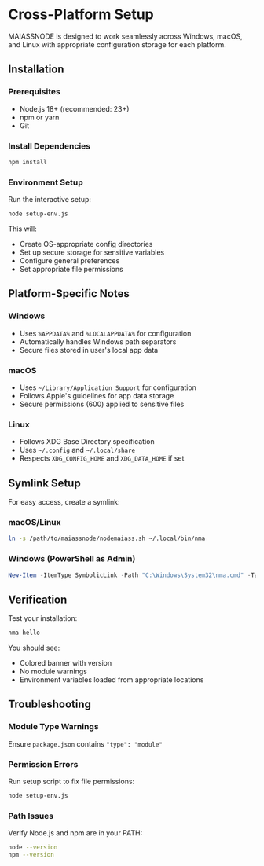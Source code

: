 # Cross-Platform Setup

MAIASSNODE is designed to work seamlessly across Windows, macOS, and Linux with appropriate configuration storage for each platform.

## Installation

### Prerequisites
- Node.js 18+ (recommended: 23+)
- npm or yarn
- Git

### Install Dependencies

```bash
npm install
```

### Environment Setup

Run the interactive setup:

```bash
node setup-env.js
```

This will:
- Create OS-appropriate config directories
- Set up secure storage for sensitive variables
- Configure general preferences
- Set appropriate file permissions

## Platform-Specific Notes

### Windows
- Uses `%APPDATA%` and `%LOCALAPPDATA%` for configuration
- Automatically handles Windows path separators
- Secure files stored in user's local app data

### macOS
- Uses `~/Library/Application Support` for configuration
- Follows Apple's guidelines for app data storage
- Secure permissions (600) applied to sensitive files

### Linux
- Follows XDG Base Directory specification
- Uses `~/.config` and `~/.local/share`
- Respects `XDG_CONFIG_HOME` and `XDG_DATA_HOME` if set

## Symlink Setup

For easy access, create a symlink:

### macOS/Linux
```bash
ln -s /path/to/maiassnode/nodemaiass.sh ~/.local/bin/nma
```

### Windows (PowerShell as Admin)
```powershell
New-Item -ItemType SymbolicLink -Path "C:\Windows\System32\nma.cmd" -Target "C:\path\to\maiassnode\nodemaiass.sh"
```

## Verification

Test your installation:

```bash
nma hello
```

You should see:
- Colored banner with version
- No module warnings
- Environment variables loaded from appropriate locations

## Troubleshooting

### Module Type Warnings
Ensure `package.json` contains `"type": "module"`

### Permission Errors
Run setup script to fix file permissions:
```bash
node setup-env.js
```

### Path Issues
Verify Node.js and npm are in your PATH:
```bash
node --version
npm --version
```
